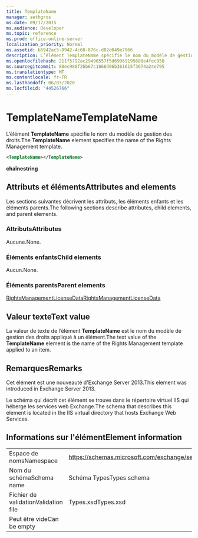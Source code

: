 ```yaml
---
title: TemplateName
manager: sethgros
ms.date: 09/17/2015
ms.audience: Developer
ms.topic: reference
ms.prod: office-online-server
localization_priority: Normal
ms.assetid: b6942ac5-9942-4c68-876c-d02d049e7966
description: L’élément TemplateName spécifie le nom du modèle de gestion des droits.
ms.openlocfilehash: 211f5792ac29496557f5d69969195680e4fec950
ms.sourcegitcommit: 88ec988f2bb67c1866d06b361615f3674a24e795
ms.translationtype: MT
ms.contentlocale: fr-FR
ms.lasthandoff: 06/03/2020
ms.locfileid: "44526766"
---
```

# <a name="templatename"></a><span data-ttu-id="91e9a-103">TemplateName</span><span class="sxs-lookup"><span data-stu-id="91e9a-103">TemplateName</span></span>

<span data-ttu-id="91e9a-104">L’élément **TemplateName** spécifie le nom du modèle de gestion des droits.</span><span class="sxs-lookup"><span data-stu-id="91e9a-104">The **TemplateName** element specifies the name of the Rights Management template.</span></span> 
  
```XML
<TemplateName></TemplateName>
```

 <span data-ttu-id="91e9a-105">**chaîne**</span><span class="sxs-lookup"><span data-stu-id="91e9a-105">**string**</span></span>
## <a name="attributes-and-elements"></a><span data-ttu-id="91e9a-106">Attributs et éléments</span><span class="sxs-lookup"><span data-stu-id="91e9a-106">Attributes and elements</span></span>

<span data-ttu-id="91e9a-107">Les sections suivantes décrivent les attributs, les éléments enfants et les éléments parents.</span><span class="sxs-lookup"><span data-stu-id="91e9a-107">The following sections describe attributes, child elements, and parent elements.</span></span>
  
### <a name="attributes"></a><span data-ttu-id="91e9a-108">Attributs</span><span class="sxs-lookup"><span data-stu-id="91e9a-108">Attributes</span></span>

<span data-ttu-id="91e9a-109">Aucune.</span><span class="sxs-lookup"><span data-stu-id="91e9a-109">None.</span></span>
  
### <a name="child-elements"></a><span data-ttu-id="91e9a-110">Éléments enfants</span><span class="sxs-lookup"><span data-stu-id="91e9a-110">Child elements</span></span>

<span data-ttu-id="91e9a-111">Aucun.</span><span class="sxs-lookup"><span data-stu-id="91e9a-111">None.</span></span>
  
### <a name="parent-elements"></a><span data-ttu-id="91e9a-112">Éléments parents</span><span class="sxs-lookup"><span data-stu-id="91e9a-112">Parent elements</span></span>

[<span data-ttu-id="91e9a-113">RightsManagementLicenseData</span><span class="sxs-lookup"><span data-stu-id="91e9a-113">RightsManagementLicenseData</span></span>](rightsmanagementlicensedata.md)
  
## <a name="text-value"></a><span data-ttu-id="91e9a-114">Valeur texte</span><span class="sxs-lookup"><span data-stu-id="91e9a-114">Text value</span></span>

<span data-ttu-id="91e9a-115">La valeur de texte de l’élément **TemplateName** est le nom du modèle de gestion des droits appliqué à un élément.</span><span class="sxs-lookup"><span data-stu-id="91e9a-115">The text value of the **TemplateName** element is the name of the Rights Management template applied to an item.</span></span> 
  
## <a name="remarks"></a><span data-ttu-id="91e9a-116">Remarques</span><span class="sxs-lookup"><span data-stu-id="91e9a-116">Remarks</span></span>

<span data-ttu-id="91e9a-117">Cet élément est une nouveauté d'Exchange Server 2013.</span><span class="sxs-lookup"><span data-stu-id="91e9a-117">This element was introduced in Exchange Server 2013.</span></span>
  
<span data-ttu-id="91e9a-118">Le schéma qui décrit cet élément se trouve dans le répertoire virtuel IIS qui héberge les services web Exchange.</span><span class="sxs-lookup"><span data-stu-id="91e9a-118">The schema that describes this element is located in the IIS virtual directory that hosts Exchange Web Services.</span></span>
  
## <a name="element-information"></a><span data-ttu-id="91e9a-119">Informations sur l'élément</span><span class="sxs-lookup"><span data-stu-id="91e9a-119">Element information</span></span>

|||
|:-----|:-----|
|<span data-ttu-id="91e9a-120">Espace de noms</span><span class="sxs-lookup"><span data-stu-id="91e9a-120">Namespace</span></span>  <br/> |https://schemas.microsoft.com/exchange/services/2006/types  <br/> |
|<span data-ttu-id="91e9a-121">Nom du schéma</span><span class="sxs-lookup"><span data-stu-id="91e9a-121">Schema name</span></span>  <br/> |<span data-ttu-id="91e9a-122">Schéma Types</span><span class="sxs-lookup"><span data-stu-id="91e9a-122">Types schema</span></span>  <br/> |
|<span data-ttu-id="91e9a-123">Fichier de validation</span><span class="sxs-lookup"><span data-stu-id="91e9a-123">Validation file</span></span>  <br/> |<span data-ttu-id="91e9a-124">Types.xsd</span><span class="sxs-lookup"><span data-stu-id="91e9a-124">Types.xsd</span></span>  <br/> |
|<span data-ttu-id="91e9a-125">Peut être vide</span><span class="sxs-lookup"><span data-stu-id="91e9a-125">Can be empty</span></span>  <br/> ||
   

